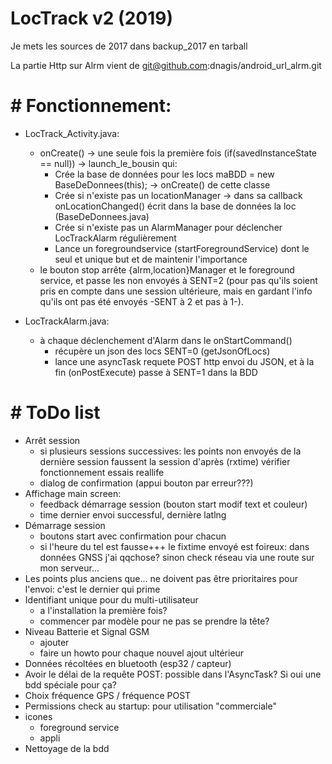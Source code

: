 # LocTrack v2 (2019)

Je mets les sources de 2017 dans backup_2017 en tarball

La partie Http sur Alrm vient de git@github.com:dnagis/android_url_alrm.git

# # Fonctionnement:

* LocTrack_Activity.java:
	- onCreate() -> une seule fois la première fois (if(savedInstanceState == null)) -> launch_le_bousin qui:
		- Crée la base de données pour les locs maBDD = new BaseDeDonnees(this); -> onCreate() de cette classe
		- Crée si n'existe pas un locationManager -> dans sa callback onLocationChanged() écrit dans la base de données la loc (BaseDeDonnees.java)
		- Crée si n'existe pas un AlarmManager pour déclencher LocTrackAlarm régulièrement
		- Lance un foregroundservice (startForegroundService) dont le seul et unique but et de maintenir l'importance
	- le bouton stop arrête {alrm,location}Manager et le foreground service, et passe les non envoyés à SENT=2 (pour pas qu'ils soient
	pris en compte dans une session ultérieure, mais en gardant l'info qu'ils ont pas été envoyés -SENT à 2 et pas à 1-).
		
	
* LocTrackAlarm.java: 
	- à chaque déclenchement d'Alarm dans le onStartCommand() 
		- récupère un json des locs SENT=0 (getJsonOfLocs)
		- lance une asyncTask requete POST http envoi du JSON, et à la fin (onPostExecute) passe à SENT=1 dans la BDD

# # ToDo list

* Arrêt session
	- si plusieurs sessions successives: les points non envoyés de la dernière session faussent la session d'après (rxtime)
	vérifier fonctionnement essais reallife
	- dialog de confirmation (appui bouton par erreur???)
* Affichage main screen: 
	- feedback démarrage session (bouton start modif text et couleur)
	- time dernier envoi successful, dernière latlng
* Démarrage session 
	- boutons start avec confirmation pour chacun
	- si l'heure du tel est fausse+++ le fixtime envoyé est foireux: dans données GNSS j'ai qqchose? sinon check réseau via une route
	sur mon serveur...
* Les points plus anciens que... ne doivent pas être prioritaires pour l'envoi: c'est le dernier qui prime	
* Identifiant unique pour du multi-utilisateur
	- a l'installation la première fois?
	- commencer par modèle pour ne pas se prendre la tête?
* Niveau Batterie et Signal GSM
	- ajouter
	- faire un howto pour chaque nouvel ajout ultérieur
* Données récoltées en bluetooth (esp32 / capteur)
* Avoir le délai de la requête POST: possible dans l'AsyncTask? Si oui une bdd spéciale pour ça?
* Choix fréquence GPS / fréquence POST
* Permissions check au startup: pour utilisation "commerciale"
* icones
	- foreground service
	- appli
* Nettoyage de la bdd
